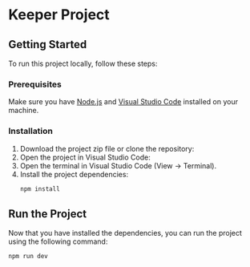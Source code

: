 # Keeper Project


## Getting Started

To run this project locally, follow these steps:

### Prerequisites

Make sure you have [Node.js](https://nodejs.org/) and [Visual Studio Code](https://code.visualstudio.com/) installed on your machine.

### Installation

1. Download the project zip file or clone the repository:
2. Open the project in Visual Studio Code:
3. Open the terminal in Visual Studio Code (View -> Terminal).
4. Install the project dependencies:
   ```bash
   npm install

## Run the Project

Now that you have installed the dependencies, you can run the project using the following command:

   ```bash
   npm run dev
   ```













